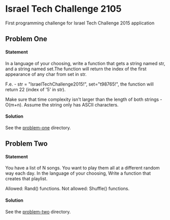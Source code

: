 # Israel Tech Challenge 2105
First programming challenge for Israel Tech Challenge 2015 application

## Problem One

#### Statement
In a language of your choosing, write a function that gets a string named str, and a string named set.The function will return the index of the first appearance of any char from set in str.

F.e. - str = "IsraelTechChallenge2015!", set="t98765!", the function will return 22 (index of '5' in str).

Make sure that time complexity isn't larger than the length of both strings - O(m+n). Assume the string only has ASCII characters.

#### Solution
See the [problem-one](https://github.com/benjaminran/israeltechchallenge2015/tree/master/problem-one) directory.


## Problem Two

#### Statement
You have a list of N songs. You want to play them all at a different random way each day.
In the language of your choosing, Write a function that creates that playlist.

Allowed: Rand() functions. Not allowed: Shuffle() functions.

#### Solution
See the [problem-two](#) directory.

